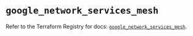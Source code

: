 # `google_network_services_mesh`

Refer to the Terraform Registry for docs: [`google_network_services_mesh`](https://registry.terraform.io/providers/hashicorp/google/6.41.0/docs/resources/network_services_mesh).
